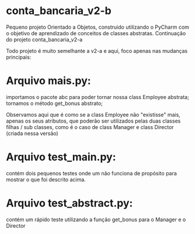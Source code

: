 # conta_bancaria_v2-b

Pequeno projeto Orientado a Objetos, construido utilizando o PyCharm com o objetivo de aprendizado de conceitos de classes abstratas. 
Continuação do projeto conta_bancaria_v2-a

Todo projeto é muito semelhante a v2-a e aqui, foco apenas nas mudanças principais:

# Arquivo mais.py:
 importamos o pacote abc para poder tornar nossa class Employee abstrata;
 tornamos o método get_bonus abstrato;
 
 Observamos aqui que é como se a class Employee não "existisse" mais, apenas os seus atributos, que poderão ser utilizados pelas duas classes
 filhas / sub classes, como é o caso de class Manager e class Director (criada nessa versão) 
 
 # Arquivo test_main.py:
 contém dois pequenos testes onde um não funciona de propósito para mostrar o que foi descrito acima. 

# Arquivo test_abstract.py:
 contém um rápido teste utilizando a função get_bonus para o Manager e o Director

